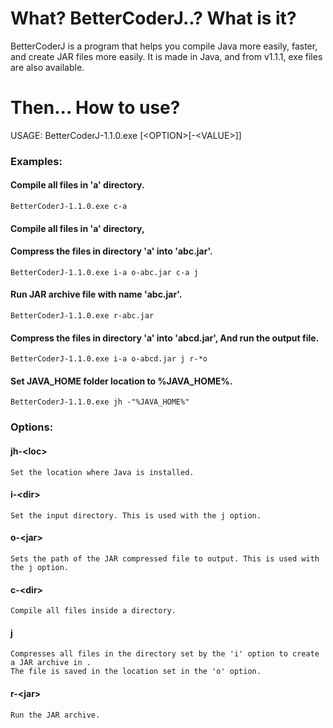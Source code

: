# What? BetterCoderJ..? What is it?
BetterCoderJ is a program that helps you compile Java more easily, faster, and create JAR files more easily.
It is made in Java, and from v1.1.1, exe files are also available.

# Then... How to use?
USAGE: BetterCoderJ-1.1.0.exe \[\<OPTION\>\[\-\<VALUE\>\]\]
### Examples:
  #### Compile all files in 'a' directory.
    BetterCoderJ-1.1.0.exe c-a
  #### Compile all files in 'a' directory,
  #### Compress the files in directory 'a' into 'abc.jar'.
    BetterCoderJ-1.1.0.exe i-a o-abc.jar c-a j
  #### Run JAR archive file with name 'abc.jar'.
    BetterCoderJ-1.1.0.exe r-abc.jar
  #### Compress the files in directory 'a' into 'abcd.jar', And run the output file.
    BetterCoderJ-1.1.0.exe i-a o-abcd.jar j r-*o
  #### Set JAVA_HOME folder location to %JAVA_HOME%.
    BetterCoderJ-1.1.0.exe jh -"%JAVA_HOME%"

### Options:
  #### jh-\<loc\>
    Set the location where Java is installed.
  #### i-\<dir\>
    Set the input directory. This is used with the j option.
  #### o-\<jar\>
    Sets the path of the JAR compressed file to output. This is used with the j option.
  #### c-\<dir\>
    Compile all files inside a directory.
  #### j
    Compresses all files in the directory set by the 'i' option to create a JAR archive in .
    The file is saved in the location set in the 'o' option.
  #### r-\<jar\>
    Run the JAR archive.

